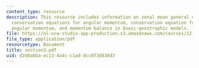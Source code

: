 ```yaml
---
content_type: resource
description: This resource includes information on zonal mean general circulation,
  conservation equations for angular momentum, conservation equation for relative
  angular momentum, and momentum balance in Quasi-geostrophic models.
file: https://ol-ocw-studio-app-production.s3.amazonaws.com/courses/12-812-general-circulation-of-the-earths-atmosphere-fall-2005/d2d8abbaec134a4cc1addcc0f3d838d3_section3.pdf
file_type: application/pdf
resourcetype: Document
title: section3.pdf
uid: d2d8abba-ec13-4a4c-c1ad-dcc0f3d838d3
---
```

